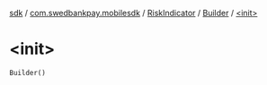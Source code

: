 [sdk](../../../index.md) / [com.swedbankpay.mobilesdk](../../index.md) / [RiskIndicator](../index.md) / [Builder](index.md) / [&lt;init&gt;](./-init-.md)

# &lt;init&gt;

`Builder()`